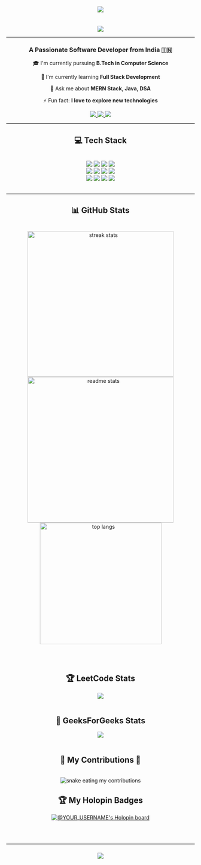 <!-- Header Banner -->
<h1 align="center">
    <img src="https://readme-typing-svg.herokuapp.com/?font=Righteous&size=35&center=true&vCenter=true&width=500&height=70&duration=4000&lines=Hi+There!+👋;+I'm+YOUR_NAME;+A+Passionate+Software+Developer!;" />
</h1>

<br/>

<!-- Profile Views Counter -->
<div align="center">
    <img src="https://komarev.com/ghpvc/?username=YOUR_USERNAME&style=for-the-badge&color=0891b2&labelColor=1c1917" />
</div>

<hr/>

<!-- About Me Section -->
<h3 align="center">A Passionate Software Developer from India 🇮🇳</h3>
<div align="center">
    
🎓 I'm currently pursuing **B.Tech in Computer Science**

🌱 I'm currently learning **Full Stack Development**

💬 Ask me about **MERN Stack, Java, DSA**

⚡ Fun fact: **I love to explore new technologies**

</div>

<div align="center"> 
    <a href="mailto:your.email@gmail.com">
        <img src="https://img.shields.io/badge/Gmail-333333?style=for-the-badge&logo=gmail&logoColor=red" />
    </a>
    <a href="https://linkedin.com/in/your-linkedin" target="_blank">
        <img src="https://img.shields.io/badge/LinkedIn-0077B5?style=for-the-badge&logo=linkedin&logoColor=white" />
    </a>
    <a href="https://leetcode.com/YOUR_LEETCODE_USERNAME" target="_blank">
        <img src="https://img.shields.io/badge/LeetCode-FFA116?style=for-the-badge&logo=leetcode&logoColor=white" />
    </a>
</div>

<hr/>

<!-- Tech Stack Section -->
<h2 align="center">💻 Tech Stack</h2>
<br/>
<div align="center">
    <img src="https://img.shields.io/badge/java-%23ED8B00.svg?style=for-the-badge&logo=openjdk&logoColor=white" />
    <img src="https://img.shields.io/badge/c++-%2300599C.svg?style=for-the-badge&logo=c%2B%2B&logoColor=white" />
    <img src="https://img.shields.io/badge/python-3670A0?style=for-the-badge&logo=python&logoColor=ffdd54" />
    <img src="https://img.shields.io/badge/javascript-%23323330.svg?style=for-the-badge&logo=javascript&logoColor=%23F7DF1E" />
    <br/>
    <img src="https://img.shields.io/badge/react-%2320232a.svg?style=for-the-badge&logo=react&logoColor=%2361DAFB" />
    <img src="https://img.shields.io/badge/node.js-6DA55F?style=for-the-badge&logo=node.js&logoColor=white" />
    <img src="https://img.shields.io/badge/express.js-%23404d59.svg?style=for-the-badge&logo=express&logoColor=%2361DAFB" />
    <img src="https://img.shields.io/badge/MongoDB-%234ea94b.svg?style=for-the-badge&logo=mongodb&logoColor=white" />
    <br/>
    <img src="https://img.shields.io/badge/html5-%23E34F26.svg?style=for-the-badge&logo=html5&logoColor=white" />
    <img src="https://img.shields.io/badge/css3-%231572B6.svg?style=for-the-badge&logo=css3&logoColor=white" />
    <img src="https://img.shields.io/badge/tailwindcss-%2338B2AC.svg?style=for-the-badge&logo=tailwind-css&logoColor=white" />
    <img src="https://img.shields.io/badge/bootstrap-%238511FA.svg?style=for-the-badge&logo=bootstrap&logoColor=white" />
</div>

<br/>
<hr/>

<!-- Stats Section -->
<h2 align="center">📊 GitHub Stats</h2>
<br>
<div align=center>
    <img width=390 src="https://github-readme-streak-stats.herokuapp.com/?user=YOUR_USERNAME&theme=react&border_radius=10" alt="streak stats"/>
    <img width=390 src="https://github-readme-stats.vercel.app/api?username=YOUR_USERNAME&count_private=true&show_icons=true&theme=react&rank_icon=github&border_radius=10" alt="readme stats" />
    <br/>
    <img width=325 align="center" src="https://github-readme-stats.vercel.app/api/top-langs/?username=YOUR_USERNAME&hide=HTML&langs_count=8&layout=compact&theme=react&border_radius=10&size_weight=0.5&count_weight=0.5&exclude_repo=github-readme-stats" alt="top langs" />
</div>

<br/><br/>

<!-- LeetCode Stats -->
<h2 align="center">🏆 LeetCode Stats</h2>
<div align="center">
    <img src="https://leetcard.jacoblin.cool/YOUR_LEETCODE_USERNAME?theme=dark&font=Adamina&ext=contest" />
</div>

<br/>

<!-- GeeksForGeeks Stats -->
<h2 align="center">🎯 GeeksForGeeks Stats</h2>
<div align="center">
    <img src="https://geeks-for-geeks-stats-api-napiyo.vercel.app/?userName=YOUR_GFG_USERNAME" />
</div>

<br/>

<!-- Snake Animation -->
<div align="center">
    <h2>🐍 My Contributions 🐍</h2>
    <br>
    <img alt="snake eating my contributions" src="https://raw.githubusercontent.com/YOUR_USERNAME/Divinesoumyadip
/output/github-contribution-grid-snake.svg" />
</div>

<!-- Holopin Badges -->
<h2 align="center">🏆 My Holopin Badges</h2>
<div align="center">
    <a href="https://holopin.io/@YOUR_USERNAME">
        <img src="https://holopin.me/YOUR_USERNAME" alt="@YOUR_USERNAME's Holopin board" />
    </a>
</div>

<!-- Footer -->
<br/><br/>
<hr/>

<h3 align="center">
    <img src="https://readme-typing-svg.herokuapp.com/?font=Righteous&size=25&center=true&vCenter=true&width=500&height=70&duration=4000&lines=Thanks+for+visiting!+✌️;+Let's+connect+and+collaborate!;+Open+to+exciting+opportunities">
</h3>

<br/>
